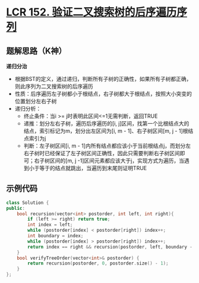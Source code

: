 # [LCR 152. 验证二叉搜索树的后序遍历序列](https://leetcode.cn/problems/er-cha-sou-suo-shu-de-hou-xu-bian-li-xu-lie-lcof/description/)

## 题解思路（K神）

**递归分治**

- 根据BST的定义，通过递归，判断所有子树的正确性，如果所有子树都正确，则此序列为二叉搜索树的后序遍历
- 性质：后序遍历左子树都小于根结点，右子树都大于根结点，按照大小突变的位置划分左右子树
- 递归分析：
  - 终止条件：当i >= j时表明此区间<=1无需判断，返回TRUE
  - 递推：划分左右子树，遍历后序遍历的[i, j]区间，找第一个比根结点大的结点，索引标记为m，划分出左区间为[i, m - 1]、右子树区间[m, j -  1]根结点索引为j
  - 判断：左子树区间[i, m - 1]内所有结点都应该小于当前根结点j，而划分左右子树时已经保证了左子树区间正确性，因此只需要判断右子树区间即可；右子树区间的[m, j -1]区间元素都应该大于j，实现方式为遍历，当遇到小于等于的结点就跳出，当遍历到末尾则证明TRUE

## 示例代码

```C++
class Solution {
public:
    bool recursion(vector<int> postorder, int left, int right){
        if (left >= right) return true;
        int index = left;
        while (postorder[index] < postorder[right]) index++;
        int boundary = index;
        while (postorder[index] > postorder[right]) index++;
        return index == right && recursion(postorder, left, boundary - 1) && recursion(postorder, boundary, right - 1);
    }
    bool verifyTreeOrder(vector<int>& postorder) {
        return recursion(postorder, 0, postorder.size() - 1);
    }
};
```

